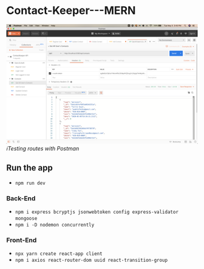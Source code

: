 # Contact-Keeper---MERN

![Preview](public/img/postman.png)
*ℹ️Testing routes with Postman*

## Run the app
- `npm run dev`

### Back-End
- `npm i express bcryptjs jsonwebtoken config express-validator mongoose`
- `npm i -D nodemon concurrently`

### Front-End
- `npx yarn create react-app client`
- `npm i axios react-router-dom uuid react-transition-group`